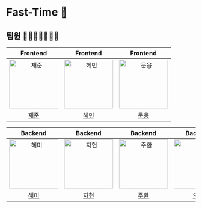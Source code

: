 # Fast-Time 👋

## 팀원 👨‍👨‍👧‍👧👩‍👦‍👦

|Frontend|Frontend|Frontend|
|:-------------------------------------------------------------------------------------:|:--------------------------------------------------------------------------------------:|:--------------------------------------------------------------------------------------:|
| <img src="https://avatars.githubusercontent.com/u/123650056?v=4" width=130px alt="재준"> | <img src="https://avatars.githubusercontent.com/u/137421610?v=4" width=130px alt="혜민"> | <img src="https://avatars.githubusercontent.com/u/51106050?v=4" width=130px alt="문용"> |
|                          [재준](https://github.com/Gaoridang)                          |                           [혜민](https://github.com/IAMISTP)                           |                           [문용](https://github.com/moonyah)                            |

|Backend|Backend|Backend|Backend|
|:--------------------------------------------------------------------------------------:|:--------------------------------------------------------------------------------------:|:---------------------------------------------------------------------------------------:|:-------------------------------------------------------------------------------------:|
|<img src="https://avatars.githubusercontent.com/u/105612931?v=4" width=130px alt="혜미">| <img src="https://avatars.githubusercontent.com/u/139187207?v=4" width=130px alt="자현"/> | <img src="https://avatars.githubusercontent.com/u/118177454?v=4" width=130px alt="주환"/> | <img src="https://avatars.githubusercontent.com/u/94631526?v=4" width=130px alt="의정"/> |
|[혜미](https://github.com/ghrltjdtprbs)|[자현](https://github.com/Nine-JH)|[주환](https://github.com/KwonJuHwan)|[의정](https://github.com/JeongUijeong)|

